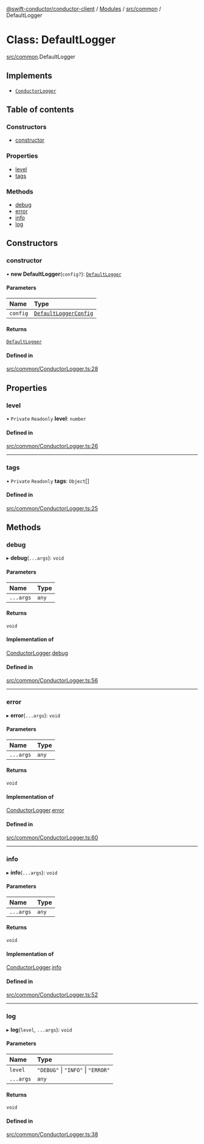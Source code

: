 [@swift-conductor/conductor-client](../README.md) / [Modules](../modules.md) / [src/common](../modules/src_common.md) / DefaultLogger

# Class: DefaultLogger

[src/common](../modules/src_common.md).DefaultLogger

## Implements

- [`ConductorLogger`](../interfaces/src_common.ConductorLogger.md)

## Table of contents

### Constructors

- [constructor](src_common.DefaultLogger.md#constructor)

### Properties

- [level](src_common.DefaultLogger.md#level)
- [tags](src_common.DefaultLogger.md#tags)

### Methods

- [debug](src_common.DefaultLogger.md#debug)
- [error](src_common.DefaultLogger.md#error)
- [info](src_common.DefaultLogger.md#info)
- [log](src_common.DefaultLogger.md#log)

## Constructors

### constructor

• **new DefaultLogger**(`config?`): [`DefaultLogger`](src_common.DefaultLogger.md)

#### Parameters

| Name | Type |
| :------ | :------ |
| `config` | [`DefaultLoggerConfig`](../interfaces/src_common.DefaultLoggerConfig.md) |

#### Returns

[`DefaultLogger`](src_common.DefaultLogger.md)

#### Defined in

[src/common/ConductorLogger.ts:28](https://github.com/swift-conductor/conductor-client-typescript/blob/9866b7c/src/common/ConductorLogger.ts#L28)

## Properties

### level

• `Private` `Readonly` **level**: `number`

#### Defined in

[src/common/ConductorLogger.ts:26](https://github.com/swift-conductor/conductor-client-typescript/blob/9866b7c/src/common/ConductorLogger.ts#L26)

___

### tags

• `Private` `Readonly` **tags**: `Object`[]

#### Defined in

[src/common/ConductorLogger.ts:25](https://github.com/swift-conductor/conductor-client-typescript/blob/9866b7c/src/common/ConductorLogger.ts#L25)

## Methods

### debug

▸ **debug**(`...args`): `void`

#### Parameters

| Name | Type |
| :------ | :------ |
| `...args` | `any` |

#### Returns

`void`

#### Implementation of

[ConductorLogger](../interfaces/src_common.ConductorLogger.md).[debug](../interfaces/src_common.ConductorLogger.md#debug)

#### Defined in

[src/common/ConductorLogger.ts:56](https://github.com/swift-conductor/conductor-client-typescript/blob/9866b7c/src/common/ConductorLogger.ts#L56)

___

### error

▸ **error**(`...args`): `void`

#### Parameters

| Name | Type |
| :------ | :------ |
| `...args` | `any` |

#### Returns

`void`

#### Implementation of

[ConductorLogger](../interfaces/src_common.ConductorLogger.md).[error](../interfaces/src_common.ConductorLogger.md#error)

#### Defined in

[src/common/ConductorLogger.ts:60](https://github.com/swift-conductor/conductor-client-typescript/blob/9866b7c/src/common/ConductorLogger.ts#L60)

___

### info

▸ **info**(`...args`): `void`

#### Parameters

| Name | Type |
| :------ | :------ |
| `...args` | `any` |

#### Returns

`void`

#### Implementation of

[ConductorLogger](../interfaces/src_common.ConductorLogger.md).[info](../interfaces/src_common.ConductorLogger.md#info)

#### Defined in

[src/common/ConductorLogger.ts:52](https://github.com/swift-conductor/conductor-client-typescript/blob/9866b7c/src/common/ConductorLogger.ts#L52)

___

### log

▸ **log**(`level`, `...args`): `void`

#### Parameters

| Name | Type |
| :------ | :------ |
| `level` | ``"DEBUG"`` \| ``"INFO"`` \| ``"ERROR"`` |
| `...args` | `any` |

#### Returns

`void`

#### Defined in

[src/common/ConductorLogger.ts:38](https://github.com/swift-conductor/conductor-client-typescript/blob/9866b7c/src/common/ConductorLogger.ts#L38)
